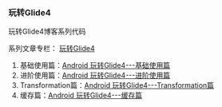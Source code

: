 ### 玩转Glide4

玩转Glide4博客系列代码

系列文章专栏： [玩转Glide4](https://blog.csdn.net/demonliuhui/category_9926150.html)

1. 基础使用篇：[Android 玩转Glide4---基础使用篇](https://demon.blog.csdn.net/article/details/105633573)
2. 进阶使用篇：[Android 玩转Glide4---进阶使用篇](https://demon.blog.csdn.net/article/details/105638460)
3. Transformation篇：[Android 玩转Glide4---Transformation篇](https://demon.blog.csdn.net/article/details/105662751)
4. 缓存篇：[Android 玩转Glide4---缓存篇]()